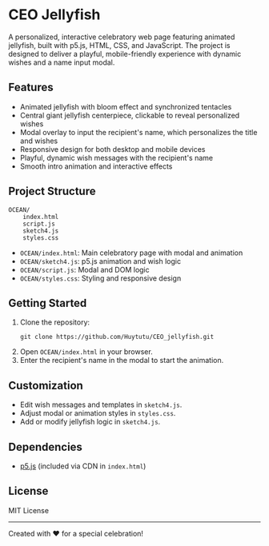 # CEO Jellyfish

A personalized, interactive celebratory web page featuring animated jellyfish, built with p5.js, HTML, CSS, and JavaScript. The project is designed to deliver a playful, mobile-friendly experience with dynamic wishes and a name input modal.

## Features
- Animated jellyfish with bloom effect and synchronized tentacles
- Central giant jellyfish centerpiece, clickable to reveal personalized wishes
- Modal overlay to input the recipient's name, which personalizes the title and wishes
- Responsive design for both desktop and mobile devices
- Playful, dynamic wish messages with the recipient's name
- Smooth intro animation and interactive effects

## Project Structure
```
OCEAN/
    index.html
    script.js
    sketch4.js
    styles.css
```

- `OCEAN/index.html`: Main celebratory page with modal and animation
- `OCEAN/sketch4.js`: p5.js animation and wish logic
- `OCEAN/script.js`: Modal and DOM logic
- `OCEAN/styles.css`: Styling and responsive design

## Getting Started
1. Clone the repository:
   ```
   git clone https://github.com/Huytutu/CEO_jellyfish.git
   ```
2. Open `OCEAN/index.html` in your browser.
3. Enter the recipient's name in the modal to start the animation.

## Customization
- Edit wish messages and templates in `sketch4.js`.
- Adjust modal or animation styles in `styles.css`.
- Add or modify jellyfish logic in `sketch4.js`.

## Dependencies
- [p5.js](https://p5js.org/) (included via CDN in `index.html`)

## License
MIT License

---
Created with ❤️ for a special celebration!